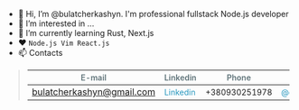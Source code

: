 - 👋 Hi, I’m @bulatcherkashyn. I'm professional fullstack Node.js developer
- 👀 I’m interested in ...
- 🌱 I’m currently learning Rust, Next.js
- ❤️ `Node.js Vim React.js`
- 📫 Contacts
  
>|<span style="font-size: 14px; color: #60747a; font-weight: 600;">E-mail</span>|<span style="font-size: 14px; color: #60747a; font-weight: 600;">Linkedin</span>|<span style="font-size: 14px; color: #60747a; font-weight: 600;">Phone</span>|<span style="font-size: 14px; color: #60747a; font-weight: 600;">Telegram</span>|
>|-|-|-|-|
>|<a href="mailto: bulatcherkashyn@gmail.com" style="font-size: 14px; color: #2596be; text-decoration: none">bulatcherkashyn@gmail.com</a>|<a href="https://www.linkedin.com/in/bulat-cherkashyn-2161a1119/" style="color: #2596be; text-decoration: none; font-size: 14px">Linkedin</a>|<span style="font-size: 14px">+380930251978</span>|<a href="https://t.me/quouple3546" style="font-size: 14px; color: #2596be; text-decoration: none">@quouple3546</a>|

<!---
busyok-bedlam/busyok-bedlam is a ✨ special ✨ repository because its `README.md` (this file) appears on your GitHub profile.
You can click the Preview link to take a look at your changes.
--->
